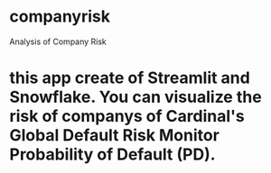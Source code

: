 # companyrisk
Analysis of Company Risk


# this app create of Streamlit and Snowflake. You can visualize the risk of companys of Cardinal's Global Default Risk Monitor Probability of Default (PD).
